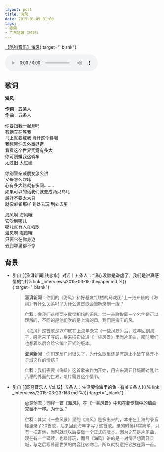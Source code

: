 ```yaml
---
layout: post
title: 海风
date: 2015-03-09 01:00
tags:
- 歌曲
- 广东姑娘（2015）
---
```


[【酷狗音乐】海风](https://www.kugou.com/song/6ko3263.html?frombaidu?frombaidu#hash=61BE2537D72ABF49BBC0BA6105691219&album_id=977483){:target="_blank"}

<audio controls autoplay loop  src="https://onedrive.gimhoy.com/1drv/aHR0cHM6Ly8xZHJ2Lm1zL3UvcyFBbXVjeFU4NF9vc3NoQjdVUHRiOHo0ZFNzcjJu.wav">
您的浏览器不支持 audio 标签。
</audio>

## 歌词

**海风**

**作词**：五条人  
**作曲**：五条人

你要跟我一起走吗  
有辆车在等我  
马上就要载我 离开这个县城  
我想带你去外面逛逛  
看看这个世界究竟有多大  
你可別嫌我这辆车  
太过旧 太过破

你别管亲戚朋友怎么讲  
父母怎么啰嗦  
心有多大路就有多阔..……  
如果可以的话我们就变成两只鸟儿  
最好不要太大只  
就像麻雀那样 到处去玩 到处去耍

海风啊 海风哦  
它吹到哪儿  
哪儿就有人在唱歌  
海风啊 海风哦  
只要它在你身边  
去到哪里都不惊

## 背景

* 引自 [【澎湃新闻\|钱恋水】对话｜五条人：“没心没肺是谦虚了，我们是讲真感情的”]({% link _interviews/2015-03-15-thepaper.md %}){:target="_blank"}

  > **澎湃新闻**：你们的《海风》和好基友“顶楼的马戏团”上一张专辑的《海风》有什么关系吗？为什么这首歌会重新录制一版？
  >
  > **仁科**：像我们这样两支惺惺相惜的乐队，给一首歌取同一个名字是可以理解的，不同的是他们吹的是上海的风，我们是海丰的风。
  >
  > 《海风》这首歌是2011底在上海年录完《一些风景》后，过年回到海丰，感觉来了写的，后来把它放进《一些风景》里当片尾曲，那时我们也想着以后会给它编个正式的版本。
  >
  > **澎湃新闻**：你们定居广州很久了，为什么歌里还是有跳上小破车离开小县城这样的情结？
  >
  > **仁科**：我们需要《海风》这首歌来作为开始，用它来离开县城面对乱七八糟的外面的世界，唱片需要这个情节。

* 引自 [【网易音乐人 Vol.12】五条人：生活要像海里的鱼 · 有关五条人]({% link _interviews/2015-03-23-163.md %}){:target="_blank"}

  > **@原创君：同样一首《海风》，在《一些风景》中和在新专辑中的编曲完全不一样。为什么？**
  > 
  > **仁科**：其实《一些风景》里的《海风》是多出来的，本来在上海的录音棚里录了20首歌，后来回到海丰才写了这首歌。录的时候非常简单，只有一把吉他，当时就想以后要做一个正式的版本。因为之前是片尾曲，现在有一个延续，也很好玩，而且《海风》讲的是一对情侣想离开县城，与之后写外面世界的内容比较吻合，所以就特意把它放在第一首。